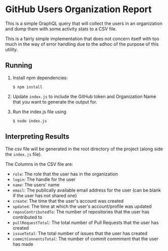 # GitHub Users Organization Report

This is a simple GraphQL query that will collect the users in an organization and dump them with some
activity stats to a CSV file.

This is a fairly simple implementation that does not concern itself with too much in the way of error handling due to 
the adhoc of the purpose of this utility.

## Running
1. Install npm dependencies:
    ```
    $ npm install
    ```
    
1. Update `index.js` to include the GitHub token and Organization Name that you want to generate the output for.

1. Run the index.js file using
    ```
    $ node index.js
    ```
   
## Interpreting Results
The csv file will be generated in the root directory of the project (along side the `index.js` file).

The Columns in the CSV file are:

* `role`: The role that the user has in the organization
* `login`: The handle for the user
* `name`: The users' name 
* `email`: The publically available email address for the user (can be blank if the user has not shared one)
* `create`: The time that the user's account was created
* `updated`: The time at which the user's account/profile was updated
* `reposContributedTo`: The number of repositories that the user has contributed to
* `pullRequestTotal`: The total number of Pull Requests that the user has created
* `issueTotal`: The total number of issues that the user has created
* `commitConnentsTotal`: The number of commit commment that the user has made 
